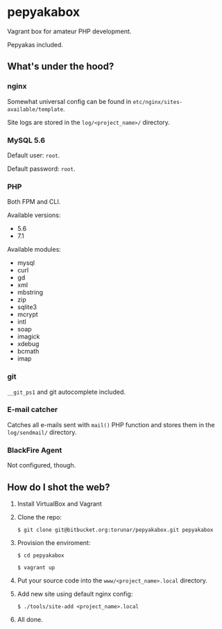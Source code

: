 # pepyakabox #

Vagrant box for amateur PHP development.

Pepyakas included.

## What's under the hood?

### nginx

Somewhat universal config can be found in `etc/nginx/sites-available/template`.

Site logs are stored in the `log/<project_name>/` directory.

### MySQL 5.6

Default user: `root`.

Default password: `root`.

### PHP

Both FPM and CLI.

Available versions:

* 5.6
* 7.1

Available modules:

* mysql
* curl
* gd
* xml
* mbstring
* zip
* sqlite3
* mcrypt
* intl
* soap 
* imagick
* xdebug
* bcmath
* imap

### git

`__git_ps1` and git autocomplete included.

### E-mail catcher

Catches all e-mails sent with `mail()` PHP function and stores them in the `log/sendmail/` directory.

### BlackFire Agent

Not configured, though.

## How do I shot the web?

1. Install VirtualBox and Vagrant

2. Clone the repo:

	```
	$ git clone git@bitbucket.org:torunar/pepyakabox.git pepyakabox
	```

3. Provision the enviroment:

	```
	$ cd pepyakabox
	```

	```
	$ vagrant up
	```

4. Put your source code into the `www/<project_name>.local` directory.

5. Add new site using default nginx config:

    ```
    $ ./tools/site-add <project_name>.local
    ```

6. All done.
